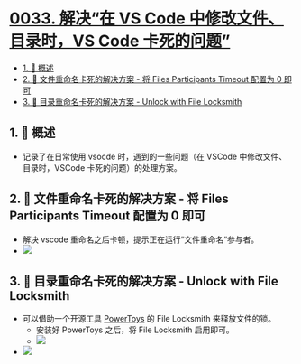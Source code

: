# [0033. 解决“在 VS Code 中修改文件、目录时，VS Code 卡死的问题”](https://github.com/tnotesjs/TNotes.vscode/tree/main/notes/0033.%20%E8%A7%A3%E5%86%B3%E2%80%9C%E5%9C%A8%20VS%20Code%20%E4%B8%AD%E4%BF%AE%E6%94%B9%E6%96%87%E4%BB%B6%E3%80%81%E7%9B%AE%E5%BD%95%E6%97%B6%EF%BC%8CVS%20Code%20%E5%8D%A1%E6%AD%BB%E7%9A%84%E9%97%AE%E9%A2%98%E2%80%9D)

<!-- region:toc -->

- [1. 📝 概述](#1--概述)
- [2. 📒 文件重命名卡死的解决方案 - 将 Files Participants Timeout 配置为 0 即可](#2--文件重命名卡死的解决方案---将-files-participants-timeout-配置为-0-即可)
- [3. 📒 目录重命名卡死的解决方案 - Unlock with File Locksmith](#3--目录重命名卡死的解决方案---unlock-with-file-locksmith)

<!-- endregion:toc -->

## 1. 📝 概述

- 记录了在日常使用 vsocde 时，遇到的一些问题（在 VSCode 中修改文件、目录时，VSCode 卡死的问题）的处理方案。

## 2. 📒 文件重命名卡死的解决方案 - 将 Files Participants Timeout 配置为 0 即可

- 解决 vscode 重命名之后卡顿，提示正在运行“文件重命名“参与者。
- ![](https://cdn.jsdelivr.net/gh/tnotesjs/imgs@main/2025-01-17-13-49-44.png)

## 3. 📒 目录重命名卡死的解决方案 - Unlock with File Locksmith

- 可以借助一个开源工具 [PowerToys](https://learn.microsoft.com/en-us/windows/powertoys/) 的 File Locksmith 来释放文件的锁。
  - 安装好 PowerToys 之后，将 File Locksmith 启用即可。
  - ![](https://cdn.jsdelivr.net/gh/tnotesjs/imgs@main/2025-01-17-13-56-22.png)
- ![](https://cdn.jsdelivr.net/gh/tnotesjs/imgs@main/2025-01-17-13-54-12.png)
